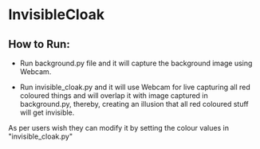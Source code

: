 # InvisibleCloak

## How to Run:
- Run background.py file and it will capture the background image using Webcam.

- Run invisible_cloak.py and it will use Webcam for live capturing all red coloured things and will overlap it with image captured in background.py, thereby, creating an illusion that all red coloured stuff will get invisible.

As per users wish they can modify it by setting the colour values in "invisible_cloak.py"
